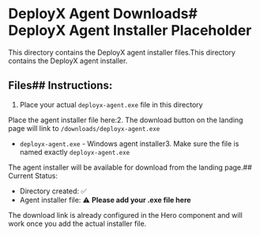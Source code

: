 # DeployX Agent Downloads# DeployX Agent Installer Placeholder



This directory contains the DeployX agent installer files.This directory contains the DeployX agent installer.



## Files## Instructions:

1. Place your actual `deployx-agent.exe` file in this directory

Place the agent installer file here:2. The download button on the landing page will link to `/downloads/deployx-agent.exe`

- `deployx-agent.exe` - Windows agent installer3. Make sure the file is named exactly `deployx-agent.exe`



The agent installer will be available for download from the landing page.## Current Status:

- Directory created: ✅
- Agent installer file: ⚠️ **Please add your .exe file here**

The download link is already configured in the Hero component and will work once you add the actual installer file.

